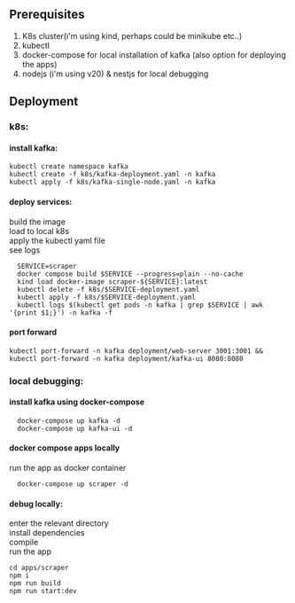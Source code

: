 ## Prerequisites
1. K8s cluster(i'm using kind, perhaps could be minikube etc..)
2. kubectl
3. docker-compose for local installation of kafka (also option for deploying the apps)
4. nodejs (i'm using v20) & nestjs for local debugging

## Deployment

### k8s:
#### install kafka:
  ```
  kubectl create namespace kafka
  kubectl create -f k8s/kafka-deployment.yaml -n kafka
  kubectl apply -f k8s/kafka-single-node.yaml -n kafka 
  ```

#### deploy services:

  build the image  
  load to local k8s  
  apply the kubectl yaml file  
  see logs
  ```
    SERVICE=scraper
    docker compose build $SERVICE --progress=plain --no-cache
    kind load docker-image scraper-${SERVICE}:latest
    kubectl delete -f k8s/$SERVICE-deployment.yaml 
    kubectl apply -f k8s/$SERVICE-deployment.yaml 
    kubectl logs $(kubectl get pods -n kafka | grep $SERVICE | awk '{print $1;}') -n kafka -f              
  ```  

#### port forward
  ```
  kubectl port-forward -n kafka deployment/web-server 3001:3001 && kubectl port-forward -n kafka deployment/kafka-ui 8080:8080
  ```

### local debugging:
#### install kafka using docker-compose
```
  docker-compose up kafka -d
  docker-compose up kafka-ui -d
```

#### docker compose apps locally
run the app as docker container
````
  docker-compose up scraper -d
````

#### debug locally:
enter the relevant directory  
install dependencies  
compile  
run the app
```
cd apps/scraper
npm i
npm run build
npm run start:dev
```

